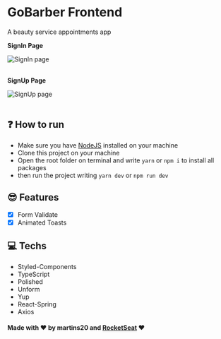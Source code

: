 # GoBarber Frontend

A beauty service appointments app

<b>SignIn Page</b>

<img src="./assets/SignIn.gif" alt="SignIn page" align="center" />

<br>
<br>

<b>SignUp Page</b>

<img src="./assets/SignUp.gif" alt="SignUp page" align="center" />

<br>
<br>

## :question: How to run

- Make sure you have [NodeJS](https://nodejs.org/) installed on your machine
- Clone this project on your machine
- Open the root folder on terminal and write `yarn` or `npm i` to install all packages
- then run the project writing `yarn dev` or `npm run dev`

## :sunglasses: Features

- [x] Form Validate
- [x] Animated Toasts

## :computer: Techs

- Styled-Components
- TypeScript
- Polished
- Unform
- Yup
- React-Spring
- Axios

#### Made with :heart: by martins20 and [RocketSeat](https://rocketseat.com.br) :heart:
